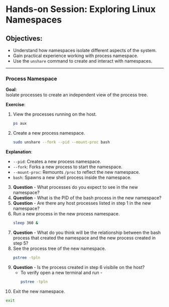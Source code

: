 # Hands-on Session: Exploring Linux Namespaces

## Objectives:
- Understand how namespaces isolate different aspects of the system.
- Gain practical experience working with process namespace.
- Use the `unshare` command to create and interact with namespaces.

---

### Process Namespace

**Goal**:  
Isolate processes to create an independent view of the process tree.

**Exercise**:
1. View the processes running on the host.
   ```bash
   ps aux
   ```
2. Create a new process namespace.
   ```bash
   sudo unshare --fork --pid --mount-proc bash
   ```
**Explanation**:
- `--pid`: Creates a new process namespace.
- `--fork`: Forks a new process to start the namespace.
- `--mount-proc`: Remounts `/proc` to reflect the new namespace.
- `bash`: Spawns a new shell process inside the namespace.
3. **Question** - What processes do you expect to see in the new namespace?
4. **Question** - What is the PID of the bash process in the new namespace?
5. **Question** - Are there any host processes listed in step 1 in the new namespace?
6. Run a new process in the new process namespace.
   ```bash
   sleep 360 &
   ```
7. **Question** - What do you think will be the relationship between the bash process that created the namespace and the new process created in step 5?
8. See the process tree of the new namespace.
   ```bash
   pstree -tpln
   ```
8. **Question** - Is the process created in step 6 visibile on the host? 
   - To verify open a new terminal and run -
      ```bash
      pstree -tpln
      ```
10. Exit the new namespace.
   ```bash
   exit
   ```